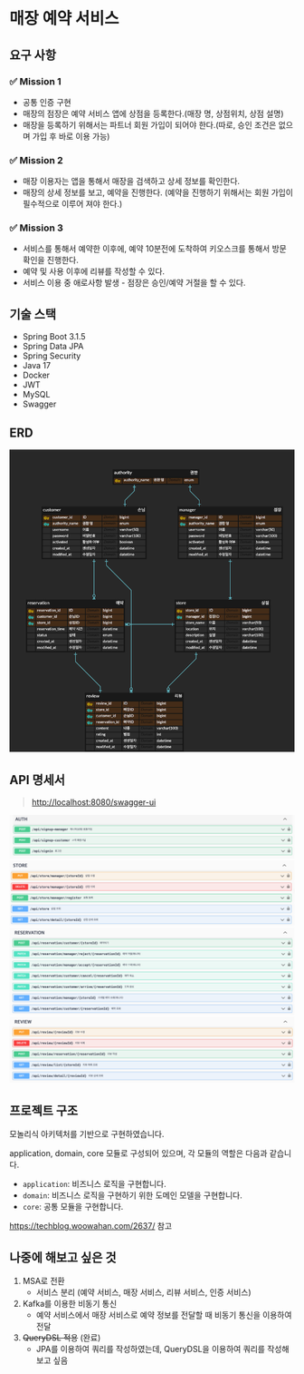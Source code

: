 # 매장 예약 서비스

## 요구 사항

### ✅ Mission 1

- 공통 인증 구현
- 매장의 점장은 예약 서비스 앱에 상점을 등록한다.(매장 명, 상점위치, 상점 설명)
- 매장을 등록하기 위해서는 파트너 회원 가입이 되어야 한다.(따로, 승인 조건은 없으며 가입 후 바로 이용 가능)

### ✅ Mission 2

- 매장 이용자는 앱을 통해서 매장을 검색하고 상세 정보를 확인한다.
- 매장의 상세 정보를 보고, 예약을 진행한다. (예약을 진행하기 위해서는 회원 가입이 필수적으로 이루어 져야 한다.)

### ✅ Mission 3

- 서비스를 통해서 예약한 이후에, 예약 10분전에 도착하여 키오스크를 통해서 방문 확인을 진행한다.
- 예약 및 사용 이후에 리뷰를 작성할 수 있다.
- 서비스 이용 중 애로사항 발생 - 점장은 승인/예약 거절을 할 수 있다.

## 기술 스택

- Spring Boot 3.1.5
- Spring Data JPA
- Spring Security
- Java 17
- Docker
- JWT
- MySQL
- Swagger

## ERD

![](READMD_images/8bd8c186.png)

## API 명세서

> <http://localhost:8080/swagger-ui>

![](READMD_images/256c499c.png)
![](READMD_images/4b6996d1.png)
![](READMD_images/c3889bc4.png)
![](READMD_images/d2aec249.png)

## 프로젝트 구조

모놀리식 아키텍처를 기반으로 구현하였습니다.

application, domain, core 모듈로 구성되어 있으며, 각 모듈의 역할은 다음과 같습니다.

- `application`: 비즈니스 로직을 구현합니다.
- `domain`: 비즈니스 로직을 구현하기 위한 도메인 모델을 구현합니다.
- `core`: 공통 모듈을 구현합니다.

<https://techblog.woowahan.com/2637/> 참고

## 나중에 해보고 싶은 것

1. MSA로 전환
    - 서비스 분리 (예약 서비스, 매장 서비스, 리뷰 서비스, 인증 서비스)
2. Kafka를 이용한 비동기 통신
    - 예약 서비스에서 매장 서비스로 예약 정보를 전달할 때 비동기 통신을 이용하여 전달
3. ~~QueryDSL 적용~~ (완료)
    - JPA를 이용하여 쿼리를 작성하였는데, QueryDSL을 이용하여 쿼리를 작성해보고 싶음 